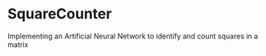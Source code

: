 # SquareCounter
Implementing an Artificial Neural Network to identify and count squares in a matrix
